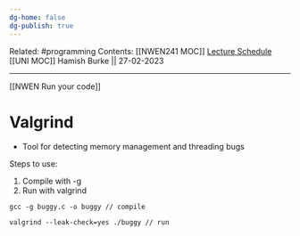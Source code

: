 ```yaml
---
dg-home: false
dg-publish: true
---
```

Related: #programming 
Contents: [[NWEN241 MOC]]
[Lecture Schedule](https://ecs.wgtn.ac.nz/Courses/NWEN241_2023T1/LectureSchedule)
[[UNI MOC]]
Hamish Burke || 27-02-2023
***

[[NWEN Run your code]]

# Valgrind

- Tool for detecting memory management and threading bugs


Steps to use:
1. Compile with -g
2. Run with valgrind

```
gcc -g buggy.c -o buggy // compile

valgrind --leak-check=yes ./buggy // run
```
